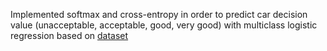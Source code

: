 Implemented softmax and cross-entropy in order to predict car decision value (unacceptable, acceptable, good, very good) with multiclass logistic regression based on [dataset](https://www.kaggle.com/datasets/elikplim/car-evaluation-data-set)